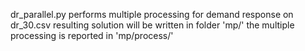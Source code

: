 dr_parallel.py performs multiple processing for demand response on dr_30.csv
resulting solution will be written in folder 'mp/'
the multiple processing is reported in 'mp/process/'
